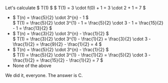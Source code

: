Let's calculate $ T(1) $
$ T(1) = 3 \cdot f(0) + 1 = 3 \cdot 2 + 1 = 7 $

<ul>
<li> $ T(n) = \frac{5}{2} \cdot 3^{n} - 1 $ <br/> 
$ T(1) = \frac{5}{2} \cdot 3^{1} - 1 = \frac{5}{2} \cdot 3 - 1 = \frac{15}{2} - 1 = \frac{13}{2} $
<li> $ T(n) = \frac{3}{2} \cdot 3^{n} - \frac{1}{2} $ <br/> 
$ T(1) = \frac{3}{2} \cdot 3^{1} - \frac{1}{2} = \frac{3}{2} \cdot 3 - \frac{1}{2} = \frac{9}{2} - \frac{1}{2} = 4 $
<li> $ T(n) = \frac{5}{2} \cdot 3^{n} - \frac{1}{2} $ <br/> 
$ T(1) = \frac{5}{2} \cdot 3^{1} - \frac{1}{2} = \frac{5}{2} \cdot 3 - \frac{1}{2} = \frac{15}{2} - \frac{1}{2} = 7 $
<li> None of the above
</ul>
We did it, everyone. The answer is C.
